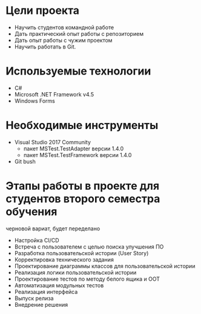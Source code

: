 # Цели проекта
- Научить студентов командной работе 
- Дать практический опыт работы с репозиторием
- Дать опыт работы с чужим проектом
- Научить работать в Git.
# Используемые технологии
- C#
- Microsoft .NET Framework v4.5
- Windows Forms
# Необходимые инструменты
- Visual Studio 2017 Community
   - пакет MSTest.TestAdapter версии 1.4.0
   - пакет MSTest.TestFramework версии 1.4.0
- Git bush
# Этапы работы в проекте для студентов второго семестра обучения
черновой вариат, будет переделано
- Настройка CI/CD
- Встреча с пользователем с целью поиска улучшения ПО
- Разработка пользовательской истории (User Story)
- Корректировка технического задания
- Проектирование диаграммы классов для пользовательской истории
- Реализация логики пользовательской истории 
- Проектирование тестов по методу белого ящика и ООТ
- Автоматизация модульных тестов
- Реализация интерфейса
- Выпуск релиза
- Внедрение решения
